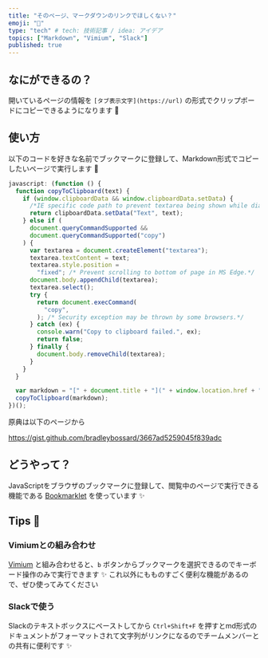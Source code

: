 ```yaml
---
title: "そのページ、マークダウンのリンクでほしくない？"
emoji: "📎"
type: "tech" # tech: 技術記事 / idea: アイデア
topics: ["Markdown", "Vimium", "Slack"]
published: true
---
```


## なにができるの？

開いているページの情報を `[タブ表示文字](https://url)` の形式でクリップボードにコピーできるようになります 📎

## 使い方

以下のコードを好きな名前でブックマークに登録して、Markdown形式でコピーしたいページで実行します 🚀

```js
javascript: (function () {
  function copyToClipboard(text) {
    if (window.clipboardData && window.clipboardData.setData) {
      /*IE specific code path to prevent textarea being shown while dialog is visible.*/
      return clipboardData.setData("Text", text);
    } else if (
      document.queryCommandSupported &&
      document.queryCommandSupported("copy")
    ) {
      var textarea = document.createElement("textarea");
      textarea.textContent = text;
      textarea.style.position =
        "fixed"; /* Prevent scrolling to bottom of page in MS Edge.*/
      document.body.appendChild(textarea);
      textarea.select();
      try {
        return document.execCommand(
          "copy",
        ); /* Security exception may be thrown by some browsers.*/
      } catch (ex) {
        console.warn("Copy to clipboard failed.", ex);
        return false;
      } finally {
        document.body.removeChild(textarea);
      }
    }
  }

  var markdown = "[" + document.title + "](" + window.location.href + ")";
  copyToClipboard(markdown);
})();
```

原典は以下のページから

https://gist.github.com/bradleybossard/3667ad5259045f839adc

## どうやって？

JavaScriptをブラウザのブックマークに登録して、閲覧中のページで実行できる機能である [Bookmarklet](https://en.wikipedia.org/wiki/Bookmarklet) を使っています ✨

## Tips 💪

### Vimiumとの組み合わせ

[Vimium](https://chrome.google.com/webstore/detail/vimium/dbepggeogbaibhgnhhndojpepiihcmeb) と組み合わせると、`b` ボタンからブックマークを選択できるのでキーボード操作のみで実行できます ✨
これ以外にもものすごく便利な機能があるので、ぜひ使ってみてください

### Slackで使う

Slackのテキストボックスにペーストしてから `Ctrl+Shift+F` を押すとmd形式のドキュメントがフォーマットされて文字列がリンクになるのでチームメンバーとの共有に便利です ✨
